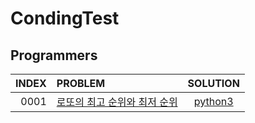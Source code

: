 # CondingTest
## Programmers

|INDEX|PROBLEM|SOLUTION|
|----:|:----|:----:|
|0001|[로또의 최고 순위와 최저 순위](https://programmers.co.kr/learn/courses/30/lessons/77484)|[python3](https://github.com/gohdong/algorithm/blob/master/programmers/77484.py)|
